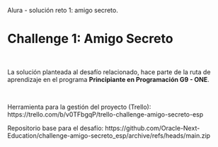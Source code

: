 Alura - solución reto 1: amigo secreto.
<h1>Challenge 1: Amigo Secreto</h1>
<br>
<p>La solución planteada al desafío relacionado, hace parte de la ruta de aprendizaje en el programa <strong>Principiante en Programación G9 - ONE</strong>. </p>
<br>
<p>Herramienta para la gestión del proyecto (Trello): https://trello.com/b/v0TFbgqP/trello-challenge-amigo-secreto-esp</p>
<p>Repositorio base para el desafío: https://github.com/Oracle-Next-Education/challenge-amigo-secreto_esp/archive/refs/heads/main.zip</p>
